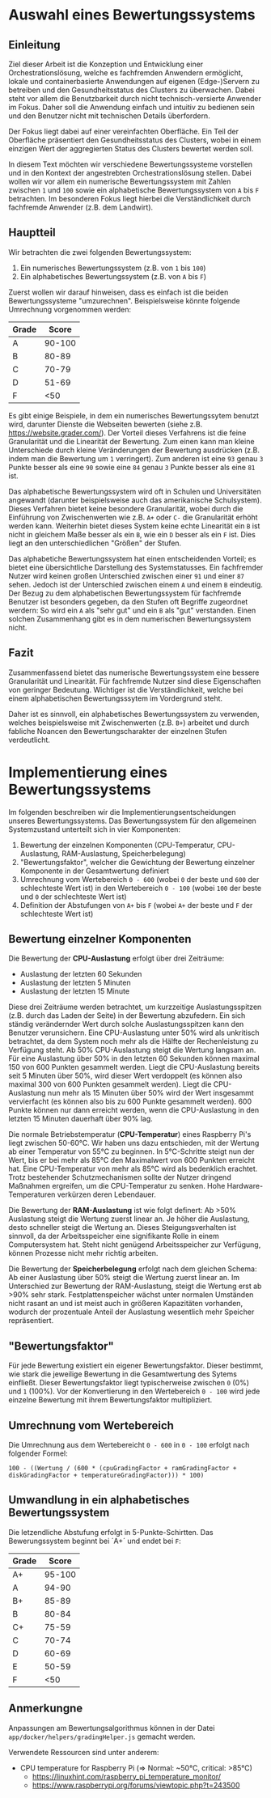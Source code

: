 # Auswahl eines Bewertungssystems
## Einleitung
Ziel dieser Arbeit ist die Konzeption und Entwicklung einer Orchestrationslösung, welche es fachfremden Anwendern ermöglicht, lokale und containerbasierte Anwendungen auf eigenen (Edge-)Servern zu betreiben und den Gesundheitsstatus des Clusters zu überwachen. Dabei steht vor allem die Benutzbarkeit durch nicht technisch-versierte Anwender im Fokus. Daher soll die Anwendung einfach und intuitiv zu bedienen sein und den Benutzer nicht mit technischen Details überfordern.

Der Fokus liegt dabei auf einer vereinfachten Oberfläche. Ein Teil der Oberfläche präsentiert den Gesundheitsstatus des Clusters, wobei in einem einzigen Wert der aggregierten Status des Clusters bewertet werden soll.

In diesem Text möchten wir verschiedene Bewertungssysteme vorstellen und in den Kontext der angestrebten Orchestrationslösung stellen. Dabei wollen wir vor allem ein numerische Bewertungssystem mit Zahlen zwischen `1` und `100` sowie ein alphabetische Bewertungssystem von `A` bis `F` betrachten. Im besonderen Fokus liegt hierbei die Verständlichkeit durch fachfremde Anwender (z.B. dem Landwirt).

## Hauptteil
Wir betrachten die zwei folgenden Bewertungssystem:
1. Ein numerisches Bewertungssystem (z.B. von `1` bis `100`)
2. Ein alphabetisches Bewertungssystem (z.B. von `A` bis `F`)

Zuerst wollen wir darauf hinweisen, dass es einfach ist die beiden Bewertungssysteme "umzurechnen". Beispielsweise könnte folgende Umrechnung vorgenommen werden:

| Grade | Score |
|-------|--------|
| A | 90-100 |
| B | 80-89 |
| C | 70-79 |
| D | 51-69 |
| F | <50 |

Es gibt einige Beispiele, in dem ein numerisches Bewertungssytem benutzt wird, darunter Dienste die Webseiten bewerten (siehe z.B. https://website.grader.com/). Der Vorteil dieses Verfahrens ist die feine Granularität und die Linearität der Bewertung. Zum einen kann man kleine Unterschiede durch kleine Veränderungen der Bewertung ausdrücken (z.B. indem man die Bewertung um `1` verringert). Zum anderen ist eine `93` genau `3` Punkte besser als eine `90` sowie eine `84` genau `3` Punkte besser als eine `81` ist.

Das alphabetische Bewertungssystem wird oft in Schulen und Universitäten angewandt (darunter beispielsweise auch das amerikanische Schulsystem). Dieses Verfahren bietet keine besondere Granularität, wobei durch die Einführung von Zwischenwerten wie z.B. `A+` oder `C-` die Granularität erhöht werden kann. Weiterhin bietet dieses System keine echte Linearität ein `B` ist nicht in gleichem Maße besser als ein `B`, wie ein `D` besser als ein `F` ist. Dies liegt an den unterschiedlichen "Größen" der Stufen.

Das alphabetiche Bewertungssystem hat einen entscheidenden Vorteil; es bietet eine übersichtliche Darstellung des Systemstatusses. Ein  fachfremder Nutzer wird keinen großen Unterschied zwischen einer `91` und einer `87` sehen. Jedoch ist der Unterschied zwischen einem `A` und einem `B` eindeutig. Der Bezug zu dem alphabetischen Bewertungssystem für fachfremde Benutzer ist besonders gegeben, da den Stufen oft Begriffe zugeordnet werdern: So wird ein `A` als "sehr gut" und ein `B` als "gut" verstanden. Einen solchen Zusammenhang gibt es in dem numerischen Bewertungssystem nicht.

## Fazit
Zusammenfassend bietet das numerische Bewertungssystem eine bessere Granularität und Linearität. Für fachfremde Nutzer sind diese Eigenschaften von geringer Bedeutung. Wichtiger ist die Verständlichkeit, welche bei einem alphabetischen Bewertungsssytem im Vordergrund steht.

Daher ist es sinnvoll, ein alphabetisches Bewertungssystem zu verwenden, welches beispielsweise mit Zwischenwerten (z.B. `B+`) arbeitet und durch fabliche Noancen den Bewertungscharakter der einzelnen Stufen verdeutlicht.

# Implementierung eines Bewertungssystems
Im folgenden beschreiben wir die Implementierungsentscheidungen unseres Bewertungssystems. Das Bewertungssystem für den allgemeinen Systemzustand unterteilt sich in vier Komponenten:
1. Bewertung der einzelnen Komponenten (CPU-Temperatur, CPU-Auslastung, RAM-Auslastung, Speicherbelegung)
2. "Bewertungsfaktor", welcher die Gewichtung der Bewertung einzelner Komponente in der Gesamtwertung definiert
3. Umrechnung vom Wertebereich `0 - 600` (wobei `0` der beste und `600` der schlechteste Wert ist) in den Wertebereich `0 - 100` (wobei `100` der beste und `0` der schlechteste Wert ist)
4. Definition der Abstufungen von `A+` bis `F` (wobei `A+` der beste und `F` der schlechteste Wert ist)

## Bewertung einzelner Komponenten
Die Bewertung der **CPU-Auslastung** erfolgt über drei Zeiträume:
- Auslastung der letzten 60 Sekunden
- Auslastung der letzten 5 Minuten
- Auslastung der letzten 15 Minute

Diese drei Zeiträume werden betrachtet, um kurzzeitige Auslastungsspitzen (z.B. durch das Laden der Seite) in der Bewertung abzufedern. Ein sich ständig verändernder Wert durch solche Auslastungsspitzen kann den Benutzer verunsichern. Eine CPU-Auslastung unter 50% wird als unkritisch betrachtet, da dem System noch mehr als die Hälfte der Rechenleistung zu Verfügung steht. Ab 50% CPU-Auslastung steigt die Wertung langsam an. Für eine Auslastung über 50% in den letzten 60 Sekunden können maximal 150 von 600 Punkten gesammelt werden. Liegt die CPU-Auslastung bereits seit 5 Minuten über 50%, wird dieser Wert verdoppelt (es können also maximal 300 von 600 Punkten gesammelt werden). Liegt die CPU-Auslastung nun mehr als 15 Minuten über 50% wird der Wert insgesammt vervierfacht (es können also bis zu 600 Punkte gesammelt werden). 600 Punkte können nur dann erreicht werden, wenn die CPU-Auslastung in den letzten 15 Minuten dauerhaft über 90% lag.

Die normale Betriebstemperatur (**CPU-Temperatur**) eines Raspberry Pi's liegt zwischen 50-60°C. Wir haben uns dazu entschieden, mit der Wertung ab einer Temperatur von 55°C zu beginnen. In 5°C-Schritte steigt nun der Wert, bis er bei mehr als 85°C den Maximalwert von 600 Punkten erreicht hat. Eine CPU-Temperatur von mehr als 85°C wird als bedenklich erachtet. Trotz bestehender Schutzmechanismen sollte der Nutzer dringend Maßnahmen ergreifen, um die CPU-Temperatur zu senken. Hohe Hardware-Temperaturen verkürzen deren Lebendauer.

Die Bewertung der **RAM-Auslastung** ist wie folgt definert: Ab >50% Auslastung steigt die Wertung zuerst linear an. Je höher die Auslastung, desto schneller steigt die Wertung an. Dieses Steigungsverhalten ist sinnvoll, da der Arbeitsspeicher eine signifikante Rolle in einem Computersystem hat. Steht nicht genügend Arbeitsspeicher zur Verfügung, können Prozesse nicht mehr richtig arbeiten.

Die Bewertung der **Speicherbelegung** erfolgt nach dem gleichen Schema: Ab einer Auslastung über 50% steigt die Wertung zuerst linear an. Im Unterschied zur Bewertung der RAM-Auslastung, steigt die Wertung erst ab >90% sehr stark. Festplattenspeicher wächst unter normalen Umständen nicht rasant an und ist meist auch in größeren Kapazitäten vorhanden, wodurch der prozentuale Anteil der Auslastung wesentlich mehr Speicher repräsentiert.

## "Bewertungsfaktor"
Für jede Bewertung existiert ein eigener Bewertungsfaktor. Dieser bestimmt, wie stark die jeweilige Bewertung in die Gesamtwertung des Sytems einfließt. Dieser Bewertungsfaktor liegt typischerweise zwischen `0` (0%) und `1` (100%). Vor der Konvertierung in den Wertebereich `0 - 100` wird jede einzelne Bewertung mit ihrem Bewertungsfaktor multipliziert.

## Umrechnung vom Wertebereich
Die Umrechnung aus dem Wertebereicht `0 - 600` in `0 - 100` erfolgt nach folgender Formel:
```
100 - ((Wertung / (600 * (cpuGradingFactor + ramGradingFactor + diskGradingFactor + temperatureGradingFactor))) * 100)
```

## Umwandlung in ein alphabetisches Bewertungssystem
Die letzendliche Abstufung erfolgt in 5-Punkte-Schirtten. Das Bewerungssystem beginnt bei ´A+´ und endet bei `F`:

| Grade | Score |
|-------|--------|
| A+ | 95-100 |
| A | 94-90 |
| B+ | 85-89 |
| B | 80-84 |
| C+ | 75-59 |
| C | 70-74 |
| D | 60-69 |
| E | 50-59 |
| F | <50 |

## Anmerkungne
Anpassungen am Bewertungsalgorithmus können in der Datei `app/docker/helpers/gradingHelper.js` gemacht werden.

Verwendete Ressourcen sind unter anderem:
- CPU temperature for Raspberry Pi (=> Normal: ~50°C, critical: >85°C)
  - https://linuxhint.com/raspberry_pi_temperature_monitor/
  - https://www.raspberrypi.org/forums/viewtopic.php?t=243500
 
